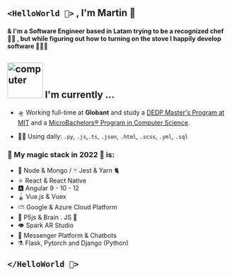 ## `<HelloWorld 🖖>` , I'm Martin 🦄

#### & I'm a Software Engineer based in Latam trying to be a recognized chef 👨‍🍳 , but while figuring out how to turning on the stove I happily develop software 🧑🏽‍💻

<div>
  <h2><img src="http://www.nyan.cat/cats/original.gif" alt="computer" width="80"> I'm currently ...</h2>
</div>

- 🛸 Working full-time at **Globant** and study a [DEDP Master's Program at MIT](https://economics.mit.edu/masters?utm_medium=partner-marketing&utm_source=email&utm_campaign=mitx&utm_content=mm-dedp-sp21-email-4) and a [MicroBachelors® Program in Computer Science](https://www.sps.nyu.edu/homepage/academics/divisions-and-departments/division-of-applied-undergraduate-studies/credit-for-nyux-microbachelors-programs.html).

- 🧙‍♂️ Using daily: `.py`, `.js`,`.ts`, `.json`, `.html`, `.scss`, `.yml`, `.sql`


### 🔮 My magic stack in 2022 🔮 is:

- 🌳 Node & Mongo / 🃏 Jest & Yarn 🐈
- ⚛︎ React & React Native
- 🅰️ Angular 9 - 10 - 12
- 🪀 Vue.js & Vuex
- ⛅️ Google & Azure Cloud Platform
- 🧶 P5js & Brain . JS 🧠
- 👁  Spark AR Studio
- 🧿  Messenger Platform & Chatbots
- ⚗️   Flask, Pytorch and Django (Python)

## `</HelloWorld 🖖>`
